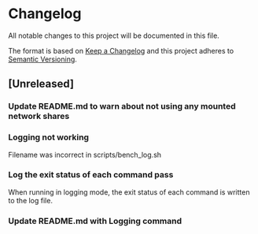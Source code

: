 # Changelog
All notable changes to this project will be documented in this file.

The format is based on [Keep a Changelog](http://keepachangelog.com/en/1.0.0/)
and this project adheres to [Semantic Versioning](http://semver.org/spec/v2.0.0.html).

## [Unreleased]


### Update README.md to warn about not using any mounted network shares


### Logging not working


Filename was incorrect in scripts/bench_log.sh

### Log the exit status of each command pass

When running in logging mode, the exit status of each command is written to the log file.


### Update README.md with Logging command
